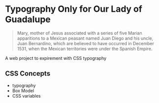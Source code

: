 # Typography Only for Our Lady of Guadalupe

>Mary, mother of Jesus associated with a series of five Marian apparitions to a Mexican peasant named Juan Diego and his uncle, Juan Bernardino, which are believed to have occurred in December 1531, when the Mexican territories were under the Spanish Empire. 

A web project to expirement with CSS typography

## CSS Concepts

* typography
* Box Model
* CSS variables 